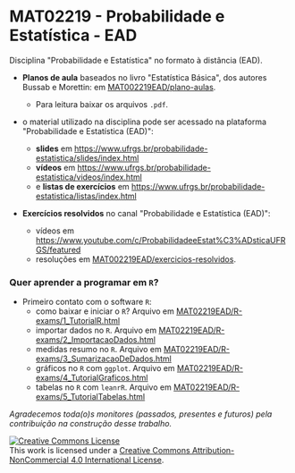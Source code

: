 # MAT02219 - Probabilidade e Estatística - EAD

Disciplina "Probabilidade e Estatística" no formato à distância (EAD).

* **Planos de aula** baseados no livro "Estatística Básica", dos autores Bussab e 
Morettin: em [MAT002219EAD/plano-aulas](plano-aulas).
    + Para leitura baixar os arquivos `.pdf`.

* o material utilizado na disciplina pode ser acessado na plataforma "Probabilidade e Estatística (EAD)": 
    + **slides** em https://www.ufrgs.br/probabilidade-estatistica/slides/index.html 
    + **vídeos** em https://www.ufrgs.br/probabilidade-estatistica/videos/index.html 
    + e **listas de exercícios** em https://www.ufrgs.br/probabilidade-estatistica/listas/index.html
  
* **Exercícios resolvidos** no canal "Probabilidade e Estatística (EAD)": 
    + vídeos em https://www.youtube.com/c/ProbabilidadeeEstat%C3%ADsticaUFRGS/featured
    + resoluções em [MAT002219EAD/exercicios-resolvidos](exercicios-resolvidos).

### Quer aprender a programar em `R`?
* Primeiro contato com o software `R`: 
    + como baixar e iniciar o `R`? Arquivo em [MAT02219EAD/R-exams/1_TutorialR.html](https://htmlpreview.github.io/?https://github.com/markus-stein/MAT02219EAD/blob/master/R-exams/1_TutorialR.html)
    + importar dados no `R`. Arquivo em [MAT02219EAD/R-exams/2_ImportacaoDados.html](https://htmlpreview.github.io/?https://github.com/markus-stein/MAT02219EAD/blob/master/R-exams/2_ImportacaoDados.html)
    + medidas resumo no `R`. Arquivo em [MAT02219EAD/R-exams/3_SumarizacaoDeDados.html](https://htmlpreview.github.io/?https://github.com/markus-stein/MAT02219EAD/blob/master/R-exams/3_SumarizacaoDeDados.html)
    + gráficos no `R` com `ggplot`. Arquivo em [MAT02219EAD/R-exams/4_TutorialGraficos.html](https://htmlpreview.github.io/?https://github.com/markus-stein/MAT02219EAD/blob/master/R-exams/4_TutorialGraficos.html)
    + tabelas no `R` com `leanrR`. Arquivo em [MAT02219EAD/R-exams/5_TutorialTabelas.html](https://htmlpreview.github.io/?https://github.com/markus-stein/MAT02219EAD/blob/master/R-exams/5_TutorialTabelas.html)





*Agradecemos toda(o)s monitores (passados, presentes e futuros) pela contribuição na construção desse trabalho.*

<a rel="license" href="http://creativecommons.org/licenses/by-nc/4.0/"><img alt="Creative Commons License" style="border-width:0" src="https://i.creativecommons.org/l/by-nc/4.0/88x31.png" /></a><br />This work is licensed under a <a rel="license" href="http://creativecommons.org/licenses/by-nc/4.0/">Creative Commons Attribution-NonCommercial 4.0 International License</a>.

